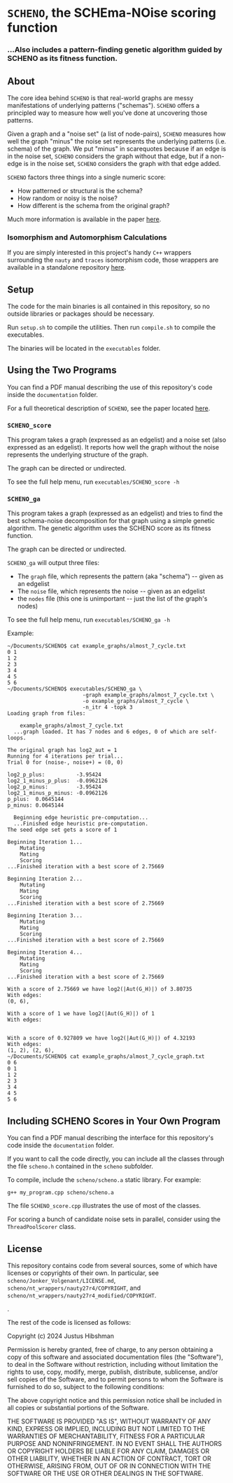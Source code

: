 # `SCHENO`, the SCHEma-NOise scoring function

### ...Also includes a pattern-finding genetic algorithm guided by SCHENO as its fitness function.

## About

The core idea behind `SCHENO` is that real-world graphs are messy manifestations of underlying patterns ("schemas"). `SCHENO` offers a principled way to measure how well you've done at uncovering those patterns.

Given a graph and a "noise set" (a list of node-pairs), `SCHENO` measures how well the graph "minus" the noise set represents the underlying patterns (i.e. schema) of the graph. We put "minus" in scarequotes because if an edge is in the noise set, `SCHENO` considers the graph without that edge, but if a non-edge is in the noise set, `SCHENO` considers the graph with that edge added.

`SCHENO` factors three things into a single numeric score:

- How patterned or structural is the schema?
- How random or noisy is the noise?
- How different is the schema from the original graph?

Much more information is available in the paper [here](http://arxiv.org/abs/2404.13489).

### Isomorphism and Automorphism Calculations

If you are simply interested in this project's handy `C++` wrappers surrounding the `nauty` and `traces` isomorphism code, those wrappers are available in a standalone repository [here](https://github.com/schemanoise/Nauty_and_Traces).

## Setup

The code for the main binaries is all contained in this repository, so no outside libraries or packages should be necessary.

Run `setup.sh` to compile the utilities. Then run `compile.sh` to compile the executables.

The binaries will be located in the `executables` folder.

## Using the Two Programs

You can find a PDF manual describing the use of this repository's code inside the `documentation` folder.

For a full theoretical description of `SCHENO`, see the paper located [here](http://arxiv.org/abs/2404.13489).

### `SCHENO_score`

This program takes a graph (expressed as an edgelist) and a noise set (also expressed as an edgelist). It reports how well the graph without the noise represents the underlying structure of the graph.

The graph can be directed or undirected.

To see the full help menu, run `executables/SCHENO_score -h`


### `SCHENO_ga`

This program takes a graph (expressed as an edgelist) and tries to find the best schema-noise decomposition for that graph using a simple genetic algorithm. The genetic algorithm uses the SCHENO score as its fitness function.

The graph can be directed or undirected.

`SCHENO_ga` will output three files:

- The `graph` file, which represents the pattern (aka "schema") -- given as an edgelist
- The `noise` file, which represents the noise -- given as an edgelist
- the `nodes` file (this one is unimportant -- just the list of the graph's nodes)

To see the full help menu, run `executables/SCHENO_ga -h`

Example:

```
~/Documents/SCHENO$ cat example_graphs/almost_7_cycle.txt
0 1
1 2
2 3
3 4
4 5
5 6
~/Documents/SCHENO$ executables/SCHENO_ga \
                        -graph example_graphs/almost_7_cycle.txt \
                        -o example_graphs/almost_7_cycle \
                        -n_itr 4 -topk 3
Loading graph from files:
    
    example_graphs/almost_7_cycle.txt
  ...graph loaded. It has 7 nodes and 6 edges, 0 of which are self-loops.

The original graph has log2_aut = 1
Running for 4 iterations per trial...
Trial 0 for (noise-, noise+) = (0, 0)

log2_p_plus:          -3.95424
log2_1_minus_p_plus:  -0.0962126
log2_p_minus:         -3.95424
log2_1_minus_p_minus: -0.0962126
p_plus:  0.0645144
p_minus: 0.0645144

  Beginning edge heuristic pre-computation...
  ...Finished edge heuristic pre-computation.
The seed edge set gets a score of 1

Beginning Iteration 1...
	Mutating
	Mating
	Scoring
...Finished iteration with a best score of 2.75669

Beginning Iteration 2...
	Mutating
	Mating
	Scoring
...Finished iteration with a best score of 2.75669

Beginning Iteration 3...
	Mutating
	Mating
	Scoring
...Finished iteration with a best score of 2.75669

Beginning Iteration 4...
	Mutating
	Mating
	Scoring
...Finished iteration with a best score of 2.75669

With a score of 2.75669 we have log2(|Aut(G_H)|) of 3.80735
With edges: 
(0, 6), 

With a score of 1 we have log2(|Aut(G_H)|) of 1
With edges: 


With a score of 0.927809 we have log2(|Aut(G_H)|) of 4.32193
With edges: 
(1, 2), (2, 6),
~/Documents/SCHENO$ cat example_graphs/almost_7_cycle_graph.txt
0 6
0 1
1 2
2 3
3 4
4 5
5 6
```


## Including SCHENO Scores in Your Own Program

You can find a PDF manual describing the interface for this repository's code inside the `documentation` folder.

If you want to call the code directly, you can include all the classes through the file `scheno.h` contained in the `scheno` subfolder.

To compile, include the `scheno/scheno.a` static library. For example:

```
g++ my_program.cpp scheno/scheno.a
```

The file `SCHENO_score.cpp` illustrates the use of most of the classes.

For scoring a bunch of candidate noise sets in parallel, consider using the `ThreadPoolScorer` class.

## License

This repository contains code from several sources, some of which have licenses or copyrights of their own. In particular, see `scheno/Jonker_Volgenant/LICENSE.md`, `scheno/nt_wrappers/nauty27r4/COPYRIGHT`, and `scheno/nt_wrappers/nauty27r4_modified/COPYRIGHT`.

.

The rest of the code is licensed as follows:

Copyright (c) 2024 Justus Hibshman

Permission is hereby granted, free of charge, to any person obtaining a copy
of this software and associated documentation files (the "Software"), to deal
in the Software without restriction, including without limitation the rights
to use, copy, modify, merge, publish, distribute, sublicense, and/or sell
copies of the Software, and to permit persons to whom the Software is
furnished to do so, subject to the following conditions:

The above copyright notice and this permission notice shall be included in all
copies or substantial portions of the Software.

THE SOFTWARE IS PROVIDED "AS IS", WITHOUT WARRANTY OF ANY KIND, EXPRESS OR
IMPLIED, INCLUDING BUT NOT LIMITED TO THE WARRANTIES OF MERCHANTABILITY,
FITNESS FOR A PARTICULAR PURPOSE AND NONINFRINGEMENT. IN NO EVENT SHALL THE
AUTHORS OR COPYRIGHT HOLDERS BE LIABLE FOR ANY CLAIM, DAMAGES OR OTHER
LIABILITY, WHETHER IN AN ACTION OF CONTRACT, TORT OR OTHERWISE, ARISING FROM,
OUT OF OR IN CONNECTION WITH THE SOFTWARE OR THE USE OR OTHER DEALINGS IN THE
SOFTWARE.
